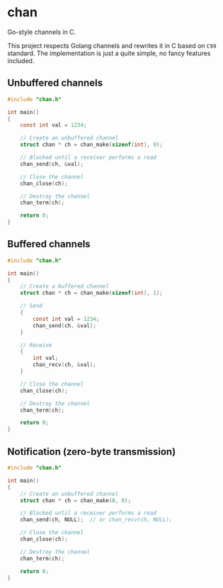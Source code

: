 # chan

Go-style channels in C.

This project respects Golang channels and rewrites it in C based on `C99` standard. The implementation is just a quite simple, no fancy features included.

## Unbuffered channels

```c
#include "chan.h"

int main()
{
    const int val = 1234;

    // Create an unbuffered channel
    struct chan * ch = chan_make(sizeof(int), 0);

    // Blocked until a receiver performs a read
    chan_send(ch, &val);

    // Close the channel
    chan_close(ch);

    // Destroy the channel
    chan_term(ch);

    return 0;
}
```

## Buffered channels

```c
#include "chan.h"

int main()
{
    // Create a buffered channel
    struct chan * ch = chan_make(sizeof(int), 1);

    // Send
    {
        const int val = 1234;
        chan_send(ch, &val);
    }

    // Receive
    {
        int val;
        chan_recv(ch, &val);
    }

    // Close the channel
    chan_close(ch);

    // Destroy the channel
    chan_term(ch);

    return 0;
}
```

## Notification (zero-byte transmission)

```c
#include "chan.h"

int main()
{
    // Create an unbuffered channel
    struct chan * ch = chan_make(0, 0);

    // Blocked until a receiver performs a read
    chan_send(ch, NULL);  // or chan_recv(ch, NULL);

    // Close the channel
    chan_close(ch);

    // Destroy the channel
    chan_term(ch);

    return 0;
}
```
